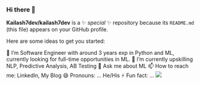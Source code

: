 ### Hi there 👋


**Kailash7dev/kailash7dev** is a ✨ _special_ ✨ repository because its `README.md` (this file) appears on your GitHub profile.

Here are some ideas to get you started:

🔭 I’m Software Engineer with around 3 years exp in Python and ML, currently looking for full-time opportunities in ML.
🌱 I’m currently upskilling NLP, Predictive Analysis, AB Testing
💬 Ask me about ML
📫 How to reach me: <href link= "https://www.linkedin.com/in/Kailash-sukumaran"> LinkedIn, <href link ="https://medium.com/@kailash7dev"> My Blog <href>
😄 Pronouns: ... He/His
⚡ Fun fact: ... 
<img src = "https://github-readme-stats.vercel.app/api?username=kailash7dev&&show_icons=true&title_color=ffffff&icon_color=bb2acf&text_color=daf7dc&bg_color=151515">


